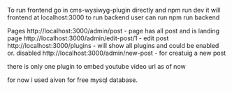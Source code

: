 To run frontend go in cms-wysiwyg-plugin directly and npm run dev it will frontend at localhost:3000
to run backend user can run npm run backend

Pages
http://localhost:3000/admin/post - page has all post and is landing page
http://localhost:3000/admin/edit-post/1  -  edit post 
http://localhost:3000/plugins  - will show all plugins and could be enabled or. disabled
http://localhost:3000/admin/new-post - for creatuig a new post

there is only one plugin to embed youtube video url as of now

for now i used aiven for free mysql database.